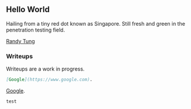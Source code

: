 ## Hello World

<script src="https://www.hackthebox.eu/badge/86082"></script>
<script src="https://platform.linkedin.com/badges/js/profile.js" async defer type="text/javascript"></script>

Hailing from a tiny red dot known as Singapore. Still fresh and green in the penetration testing field.
<div class="badge-base LI-profile-badge" data-locale="en_US" data-size="medium" data-theme="dark" data-type="VERTICAL" data-vanity="randy-tung-596a3998" data-version="v1"><a class="badge-base__link LI-simple-link" href="https://sg.linkedin.com/in/randy-tung-596a3998?trk=profile-badge">Randy Tung</a></div>


### Writeups

Writeups are a work in progress.

```markdown
[Google](https://www.google.com).
```
[Google](https://www.google.com).

`test`
